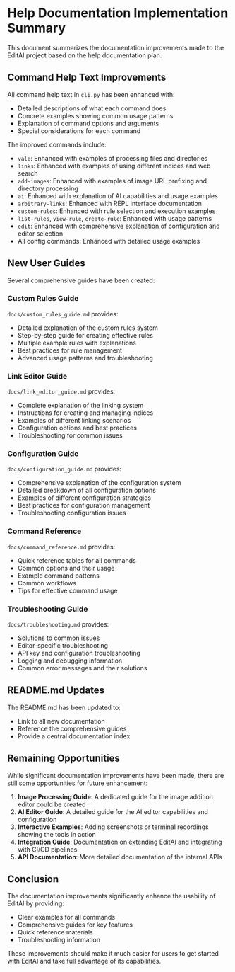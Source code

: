# Help Documentation Implementation Summary

This document summarizes the documentation improvements made to the EditAI project based on the help documentation plan.

## Command Help Text Improvements

All command help text in `cli.py` has been enhanced with:
- Detailed descriptions of what each command does
- Concrete examples showing common usage patterns
- Explanation of command options and arguments
- Special considerations for each command

The improved commands include:
- `vale`: Enhanced with examples of processing files and directories
- `links`: Enhanced with examples of using different indices and web search
- `add-images`: Enhanced with examples of image URL prefixing and directory processing
- `ai`: Enhanced with explanation of AI capabilities and usage examples
- `arbitrary-links`: Enhanced with REPL interface documentation
- `custom-rules`: Enhanced with rule selection and execution examples
- `list-rules`, `view-rule`, `create-rule`: Enhanced with usage patterns
- `edit`: Enhanced with comprehensive explanation of configuration and editor selection
- All config commands: Enhanced with detailed usage examples

## New User Guides

Several comprehensive guides have been created:

### Custom Rules Guide
`docs/custom_rules_guide.md` provides:
- Detailed explanation of the custom rules system
- Step-by-step guide for creating effective rules
- Multiple example rules with explanations
- Best practices for rule management
- Advanced usage patterns and troubleshooting

### Link Editor Guide
`docs/link_editor_guide.md` provides:
- Complete explanation of the linking system
- Instructions for creating and managing indices
- Examples of different linking scenarios
- Configuration options and best practices
- Troubleshooting for common issues

### Configuration Guide
`docs/configuration_guide.md` provides:
- Comprehensive explanation of the configuration system
- Detailed breakdown of all configuration options
- Examples of different configuration strategies
- Best practices for configuration management
- Troubleshooting configuration issues

### Command Reference
`docs/command_reference.md` provides:
- Quick reference tables for all commands
- Common options and their usage
- Example command patterns
- Common workflows
- Tips for effective command usage

### Troubleshooting Guide
`docs/troubleshooting.md` provides:
- Solutions to common issues
- Editor-specific troubleshooting
- API key and configuration troubleshooting
- Logging and debugging information
- Common error messages and their solutions

## README.md Updates

The README.md has been updated to:
- Link to all new documentation
- Reference the comprehensive guides
- Provide a central documentation index

## Remaining Opportunities

While significant documentation improvements have been made, there are still some opportunities for future enhancement:

1. **Image Processing Guide**: A dedicated guide for the image addition editor could be created
2. **AI Editor Guide**: A detailed guide for the AI editor capabilities and configuration
3. **Interactive Examples**: Adding screenshots or terminal recordings showing the tools in action
4. **Integration Guide**: Documentation on extending EditAI and integrating with CI/CD pipelines
5. **API Documentation**: More detailed documentation of the internal APIs

## Conclusion

The documentation improvements significantly enhance the usability of EditAI by providing:
- Clear examples for all commands
- Comprehensive guides for key features
- Quick reference materials
- Troubleshooting information

These improvements should make it much easier for users to get started with EditAI and take full advantage of its capabilities.